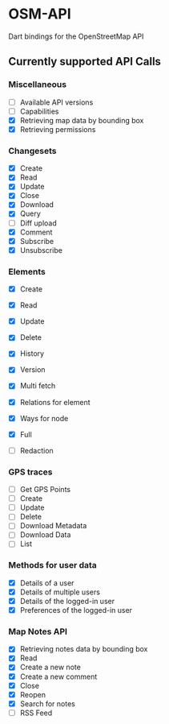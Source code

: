 # OSM-API
Dart bindings for the OpenStreetMap API

## Currently supported API Calls

### Miscellaneous
- [ ] Available API versions
- [ ] Capabilities
- [x] Retrieving map data by bounding box
- [x] Retrieving permissions

### Changesets
- [x] Create
- [x] Read
- [x] Update
- [x] Close
- [x] Download
- [x] Query
- [ ] Diff upload
- [x] Comment
- [x] Subscribe
- [x] Unsubscribe

### Elements
- [x] Create
- [x] Read
- [x] Update
- [x] Delete
- [x] History
- [x] Version
- [x] Multi fetch
- [x] Relations for element
- [x] Ways for node
- [x] Full
- [ ] Redaction


### GPS traces
- [ ] Get GPS Points
- [ ] Create
- [ ] Update
- [ ] Delete
- [ ] Download Metadata
- [ ] Download Data
- [ ] List

### Methods for user data
- [x] Details of a user
- [x] Details of multiple users
- [x] Details of the logged-in user
- [x] Preferences of the logged-in user

### Map Notes API
- [x] Retrieving notes data by bounding box
- [x] Read
- [x] Create a new note
- [x] Create a new comment
- [x] Close
- [x] Reopen
- [x] Search for notes
- [ ] RSS Feed